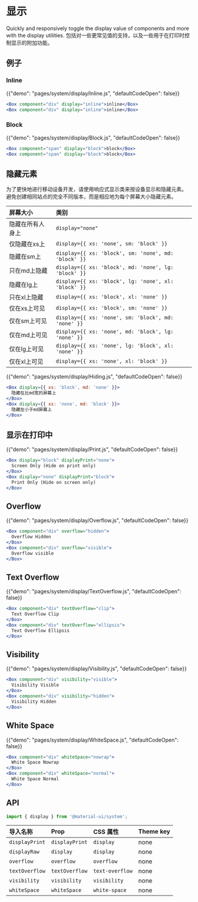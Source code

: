 # 显示

<p class="description">Quickly and responsively toggle the display value of components and more with the display utilities. 包括对一些更常见值的支持，以及一些用于在打印时控制显示的附加功能。</p>

## 例子

### Inline

{{"demo": "pages/system/display/Inline.js", "defaultCodeOpen": false}}

```jsx
<Box component="div" display="inline">inline</Box>
<Box component="div" display="inline">inline</Box>
```

### Block

{{"demo": "pages/system/display/Block.js", "defaultCodeOpen": false}}

```jsx
<Box component="span" display="block">block</Box>
<Box component="span" display="block">block</Box>
```

## 隐藏元素

为了更快地进行移动设备开发，请使用响应式显示类来按设备显示和隐藏元素。 避免创建相同站点的完全不同版本，而是相应地为每个屏幕大小隐藏元素。

| 屏幕大小     | 类别                                                   |
|:-------- |:---------------------------------------------------- |
| 隐藏在所有人身上 | `display="none"`                                     |
| 仅隐藏在xs上  | `display={{ xs: 'none', sm: 'block' }}`              |
| 隐藏在sm上   | `display={{ xs: 'block', sm: 'none', md: 'block' }}` |
| 只在md上隐藏  | `display={{ xs: 'block', md: 'none', lg: 'block' }}` |
| 隐藏在lg上   | `display={{ xs: 'block', lg: 'none', xl: 'block' }}` |
| 只在xl上隐藏  | `display={{ xs: 'block', xl: 'none' }}`              |
| 仅在xs上可见  | `display={{ xs: 'block', sm: 'none' }}`              |
| 仅在sm上可见  | `display={{ xs: 'none', sm: 'block', md: 'none' }}`  |
| 仅在md上可见  | `display={{ xs: 'none', md: 'block', lg: 'none' }}`  |
| 仅在lg上可见  | `display={{ xs: 'none', lg: 'block', xl: 'none' }}`  |
| 仅在xl上可见  | `display={{ xs: 'none', xl: 'block' }}`              |


{{"demo": "pages/system/display/Hiding.js", "defaultCodeOpen": false}}

```jsx
<Box display={{ xs: 'block', md: 'none' }}>
  隐藏在比md宽的屏幕上
</Box>
<Box display={{ xs: 'none', md: 'block' }}>
  隐藏在小于md屏幕上
</Box>
```

## 显示在打印中

{{"demo": "pages/system/display/Print.js", "defaultCodeOpen": false}}

```jsx
<Box display="block" displayPrint="none">
  Screen Only (Hide on print only)
</Box>
<Box display="none" displayPrint="block">
  Print Only (Hide on screen only)
</Box>
```

## Overflow

{{"demo": "pages/system/display/Overflow.js", "defaultCodeOpen": false}}

```jsx
<Box component="div" overflow="hidden">
  Overflow Hidden
</Box>
<Box component="div" overflow="visible">
  Overflow visible
</Box>
```

## Text Overflow

{{"demo": "pages/system/display/TextOverflow.js", "defaultCodeOpen": false}}

```jsx
<Box component="div" textOverflow="clip">
  Text Overflow Clip
</Box>
<Box component="div" textOverflow="ellipsis">
  Text Overflow Ellipsis
</Box>
```

## Visibility

{{"demo": "pages/system/display/Visibility.js", "defaultCodeOpen": false}}

```jsx
<Box component="div" visibility="visible">
  Visibility Visible
</Box>
<Box component="div" visibility="hidden">
  Visibility Hidden
</Box>
```

## White Space

{{"demo": "pages/system/display/WhiteSpace.js", "defaultCodeOpen": false}}

```jsx
<Box component="div" whiteSpace="nowrap">
  White Space Nowrap
</Box>
<Box component="div" whiteSpace="normal">
  White Space Normal
</Box>
```

## API

```js
import { display } from '@material-ui/system';
```

| 导入名称           | Prop           | CSS 属性          | Theme key |
|:-------------- |:-------------- |:--------------- |:--------- |
| `displayPrint` | `displayPrint` | `display`       | none      |
| `displayRaw`   | `display`      | `display`       | none      |
| `overflow`     | `overflow`     | `overflow`      | none      |
| `textOverflow` | `textOverflow` | `text-overflow` | none      |
| `visibility`   | `visibility`   | `visibility`    | none      |
| `whiteSpace`   | `whiteSpace`   | `white-space`   | none      |
